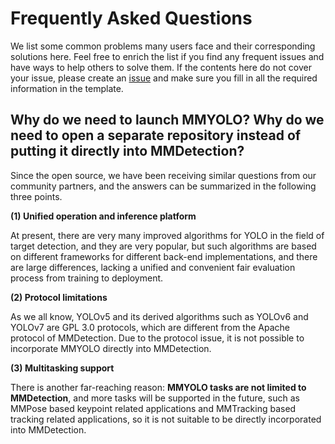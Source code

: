 # Frequently Asked Questions

We list some common problems many users face and their corresponding solutions here. Feel free to enrich the list if you find any frequent issues and have ways to help others to solve them. If the contents here do not cover your issue, please create an [issue](https://github.com/open-mmlab/mmyolo/issues/new/choose) and make sure you fill in all the required information in the template.

## Why do we need to launch MMYOLO? Why do we need to open a separate repository instead of putting it directly into MMDetection?

Since the open source, we have been receiving similar questions from our community partners, and the answers can be summarized in the following three points.

**(1) Unified operation and inference platform**

At present, there are very many improved algorithms for YOLO in the field of target detection, and they are very popular, but such algorithms are based on different frameworks for different back-end implementations, and there are large differences, lacking a unified and convenient fair evaluation process from training to deployment.

**(2) Protocol limitations**

As we all know, YOLOv5 and its derived algorithms such as YOLOv6 and YOLOv7 are GPL 3.0 protocols, which are different from the Apache protocol of MMDetection. Due to the protocol issue, it is not possible to incorporate MMYOLO directly into MMDetection.

**(3) Multitasking support**

There is another far-reaching reason: **MMYOLO tasks are not limited to MMDetection**, and more tasks will be supported in the future, such as MMPose based keypoint related applications and MMTracking based tracking related applications, so it is not suitable to be directly incorporated into MMDetection.
